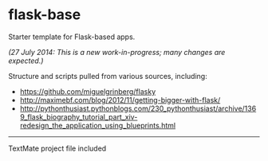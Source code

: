 flask-base
==========

Starter template for Flask-based apps.

*(27 July 2014: This is a new work-in-progress; many changes are expected.)*

Structure and scripts pulled from various sources, including: 

* https://github.com/miguelgrinberg/flasky
* http://maximebf.com/blog/2012/11/getting-bigger-with-flask/
* http://pythonthusiast.pythonblogs.com/230_pythonthusiast/archive/1369_flask_biography_tutorial_part_xiv-redesign_the_application_using_blueprints.html

***

TextMate project file included
